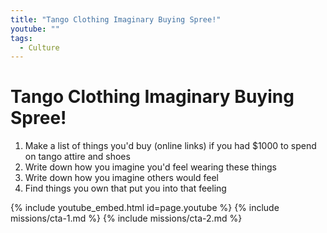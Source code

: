 ```yaml
---
title: "Tango Clothing Imaginary Buying Spree!"
youtube: ""
tags:
  - Culture
---
```


# Tango Clothing Imaginary Buying Spree! #

1. Make a list of things you'd buy (online links) if you had $1000 to spend on tango attire and shoes
2. Write down how you imagine you'd feel wearing these things
3. Write down how you imagine others would feel  
4. Find things you own that put you into that feeling

{% include youtube_embed.html id=page.youtube %}
{% include missions/cta-1.md %}
{% include missions/cta-2.md %}

